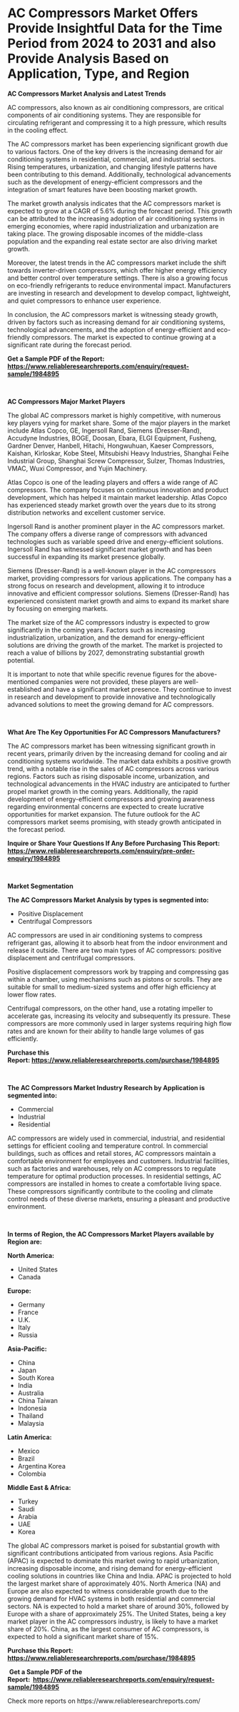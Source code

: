 <p><h1>AC Compressors Market Offers Provide Insightful Data for the Time Period from 2024 to 2031 and also Provide Analysis Based on Application, Type, and Region</h1></p><p><strong>AC Compressors Market Analysis and Latest Trends</strong></p>
<p><p>AC compressors, also known as air conditioning compressors, are critical components of air conditioning systems. They are responsible for circulating refrigerant and compressing it to a high pressure, which results in the cooling effect.</p><p>The AC compressors market has been experiencing significant growth due to various factors. One of the key drivers is the increasing demand for air conditioning systems in residential, commercial, and industrial sectors. Rising temperatures, urbanization, and changing lifestyle patterns have been contributing to this demand. Additionally, technological advancements such as the development of energy-efficient compressors and the integration of smart features have been boosting market growth.</p><p>The market growth analysis indicates that the AC compressors market is expected to grow at a CAGR of 5.6% during the forecast period. This growth can be attributed to the increasing adoption of air conditioning systems in emerging economies, where rapid industrialization and urbanization are taking place. The growing disposable incomes of the middle-class population and the expanding real estate sector are also driving market growth.</p><p>Moreover, the latest trends in the AC compressors market include the shift towards inverter-driven compressors, which offer higher energy efficiency and better control over temperature settings. There is also a growing focus on eco-friendly refrigerants to reduce environmental impact. Manufacturers are investing in research and development to develop compact, lightweight, and quiet compressors to enhance user experience.</p><p>In conclusion, the AC compressors market is witnessing steady growth, driven by factors such as increasing demand for air conditioning systems, technological advancements, and the adoption of energy-efficient and eco-friendly compressors. The market is expected to continue growing at a significant rate during the forecast period.</p></p>
<p><strong>Get a Sample PDF of the Report:&nbsp; <a href="https://www.reliableresearchreports.com/enquiry/request-sample/1984895">https://www.reliableresearchreports.com/enquiry/request-sample/1984895</a></strong></p>
<p>&nbsp;</p>
<p><strong>AC Compressors Major Market Players</strong></p>
<p><p>The global AC compressors market is highly competitive, with numerous key players vying for market share. Some of the major players in the market include Atlas Copco, GE, Ingersoll Rand, Siemens (Dresser-Rand), Accudyne Industries, BOGE, Doosan, Ebara, ELGI Equipment, Fusheng, Gardner Denver, Hanbell, Hitachi, Hongwuhuan, Kaeser Compressors, Kaishan, Kirloskar, Kobe Steel, Mitsubishi Heavy Industries, Shanghai Feihe Industrial Group, Shanghai Screw Compressor, Sulzer, Thomas Industries, VMAC, Wuxi Compressor, and Yujin Machinery.</p><p>Atlas Copco is one of the leading players and offers a wide range of AC compressors. The company focuses on continuous innovation and product development, which has helped it maintain market leadership. Atlas Copco has experienced steady market growth over the years due to its strong distribution networks and excellent customer service.</p><p>Ingersoll Rand is another prominent player in the AC compressors market. The company offers a diverse range of compressors with advanced technologies such as variable speed drive and energy-efficient solutions. Ingersoll Rand has witnessed significant market growth and has been successful in expanding its market presence globally.</p><p>Siemens (Dresser-Rand) is a well-known player in the AC compressors market, providing compressors for various applications. The company has a strong focus on research and development, allowing it to introduce innovative and efficient compressor solutions. Siemens (Dresser-Rand) has experienced consistent market growth and aims to expand its market share by focusing on emerging markets.</p><p>The market size of the AC compressors industry is expected to grow significantly in the coming years. Factors such as increasing industrialization, urbanization, and the demand for energy-efficient solutions are driving the growth of the market. The market is projected to reach a value of billions by 2027, demonstrating substantial growth potential.</p><p>It is important to note that while specific revenue figures for the above-mentioned companies were not provided, these players are well-established and have a significant market presence. They continue to invest in research and development to provide innovative and technologically advanced solutions to meet the growing demand for AC compressors.</p></p>
<p>&nbsp;</p>
<p><strong>What Are The Key Opportunities For AC Compressors Manufacturers?</strong></p>
<p><p>The AC compressors market has been witnessing significant growth in recent years, primarily driven by the increasing demand for cooling and air conditioning systems worldwide. The market data exhibits a positive growth trend, with a notable rise in the sales of AC compressors across various regions. Factors such as rising disposable income, urbanization, and technological advancements in the HVAC industry are anticipated to further propel market growth in the coming years. Additionally, the rapid development of energy-efficient compressors and growing awareness regarding environmental concerns are expected to create lucrative opportunities for market expansion. The future outlook for the AC compressors market seems promising, with steady growth anticipated in the forecast period.</p></p>
<p><strong>Inquire or Share Your Questions If Any Before Purchasing This Report: <a href="https://www.reliableresearchreports.com/enquiry/pre-order-enquiry/1984895">https://www.reliableresearchreports.com/enquiry/pre-order-enquiry/1984895</a></strong></p>
<p>&nbsp;</p>
<p><strong>Market Segmentation</strong></p>
<p><strong>The AC Compressors Market Analysis by types is segmented into:</strong></p>
<p><ul><li>Positive Displacement</li><li>Centrifugal Compressors</li></ul></p>
<p><p>AC compressors are used in air conditioning systems to compress refrigerant gas, allowing it to absorb heat from the indoor environment and release it outside. There are two main types of AC compressors: positive displacement and centrifugal compressors. </p><p>Positive displacement compressors work by trapping and compressing gas within a chamber, using mechanisms such as pistons or scrolls. They are suitable for small to medium-sized systems and offer high efficiency at lower flow rates.</p><p>Centrifugal compressors, on the other hand, use a rotating impeller to accelerate gas, increasing its velocity and subsequently its pressure. These compressors are more commonly used in larger systems requiring high flow rates and are known for their ability to handle large volumes of gas efficiently.</p></p>
<p><strong>Purchase this Report:&nbsp;<a href="https://www.reliableresearchreports.com/purchase/1984895">https://www.reliableresearchreports.com/purchase/1984895</a></strong></p>
<p>&nbsp;</p>
<p><strong>The AC Compressors Market Industry Research by Application is segmented into:</strong></p>
<p><ul><li>Commercial</li><li>Industrial</li><li>Residential</li></ul></p>
<p><p>AC compressors are widely used in commercial, industrial, and residential settings for efficient cooling and temperature control. In commercial buildings, such as offices and retail stores, AC compressors maintain a comfortable environment for employees and customers. Industrial facilities, such as factories and warehouses, rely on AC compressors to regulate temperature for optimal production processes. In residential settings, AC compressors are installed in homes to create a comfortable living space. These compressors significantly contribute to the cooling and climate control needs of these diverse markets, ensuring a pleasant and productive environment.</p></p>
<p>&nbsp;</p>
<p><strong>In terms of Region, the AC Compressors Market Players available by Region are:</strong></p>
<p>
    <p> <strong> North America: </strong>
        <ul>
            <li>United States</li>
            <li>Canada</li>
        </ul>
        </p> 
    <p> <strong> Europe: </strong>
        <ul>
            <li>Germany</li>
            <li>France</li>
            <li>U.K.</li>
            <li>Italy</li>
            <li>Russia</li>
        </ul>
        </p> 
    <p> <strong> Asia-Pacific: </strong>
        <ul>
            <li>China</li>
            <li>Japan</li>
            <li>South Korea</li>
            <li>India</li>
            <li>Australia</li>
            <li>China Taiwan</li>
            <li>Indonesia</li>
            <li>Thailand</li>
            <li>Malaysia</li>
        </ul>
        </p> 
    <p> <strong> Latin America: </strong>
        <ul>
            <li>Mexico</li>
            <li>Brazil</li>
            <li>Argentina Korea</li>
            <li>Colombia</li>
        </ul>
        </p> 
    <p> <strong> Middle East & Africa: </strong>
        <ul>
            <li>Turkey</li>
            <li>Saudi</li>
            <li>Arabia</li>
            <li>UAE</li>
            <li>Korea</li>
        </ul>
    </p>
    </p>
<p><p>The global AC compressors market is poised for substantial growth with significant contributions anticipated from various regions. Asia Pacific (APAC) is expected to dominate this market owing to rapid urbanization, increasing disposable income, and rising demand for energy-efficient cooling solutions in countries like China and India. APAC is projected to hold the largest market share of approximately 40%. North America (NA) and Europe are also expected to witness considerable growth due to the growing demand for HVAC systems in both residential and commercial sectors. NA is expected to hold a market share of around 30%, followed by Europe with a share of approximately 25%. The United States, being a key market player in the AC compressors industry, is likely to have a market share of 20%. China, as the largest consumer of AC compressors, is expected to hold a significant market share of 15%.</p></p>
<p><strong>Purchase this Report: <a href="https://www.reliableresearchreports.com/purchase/1984895">https://www.reliableresearchreports.com/purchase/1984895</a></strong></p>
<p>&nbsp;<strong>Get a Sample PDF of the Report:&nbsp;&nbsp;<a href="https://www.reliableresearchreports.com/enquiry/request-sample/1984895">https://www.reliableresearchreports.com/enquiry/request-sample/1984895</a></strong></p>
<p><strong></strong></p>
<p>Check more reports on https://www.reliableresearchreports.com/</p>